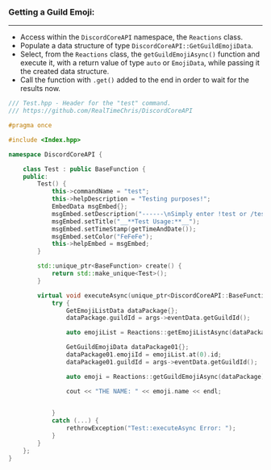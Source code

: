 ### **Getting a Guild Emoji:**
---
- Access within the `DiscordCoreAPI` namespace, the `Reactions` class.
- Populate a data structure of type `DiscordCoreAPI::GetGuildEmojiData`.
- Select, from the `Reactions` class, the `getGuildEmojiAsync()` function and execute it, with a return value of type `auto` or `EmojiData`, while passing it the created data structure.
- Call the function with `.get()` added to the end in order to wait for the results now.

```cpp
/// Test.hpp - Header for the "test" command.
/// https://github.com/RealTimeChris/DiscordCoreAPI

#pragma once

#include <Index.hpp>

namespace DiscordCoreAPI {

	class Test : public BaseFunction {
	public:
		Test() {
			this->commandName = "test";
			this->helpDescription = "Testing purposes!";
			EmbedData msgEmbed{};
			msgEmbed.setDescription("------\nSimply enter !test or /test!\n------");
			msgEmbed.setTitle("__**Test Usage:**__");
			msgEmbed.setTimeStamp(getTimeAndDate());
			msgEmbed.setColor("FeFeFe");
			this->helpEmbed = msgEmbed;
		}

		std::unique_ptr<BaseFunction> create() {
			return std::make_unique<Test>();
		}

		virtual void executeAsync(unique_ptr<DiscordCoreAPI::BaseFunctionArguments> args) {
			try {
				GetEmojiListData dataPackage{};
				dataPackage.guildId = args->eventData.getGuildId();

				auto emojiList = Reactions::getEmojiListAsync(dataPackage).get();

				GetGuildEmojiData dataPackage01{};
				dataPackage01.emojiId = emojiList.at(0).id;
				dataPackage01.guildId = args->eventData.getGuildId();

				auto emoji = Reactions::getGuildEmojiAsync(dataPackage).get();

				cout << "THE NAME: " << emoji.name << endl;

				
			}
			catch (...) {
				rethrowException("Test::executeAsync Error: ");
			}
		}
	};
}
```
